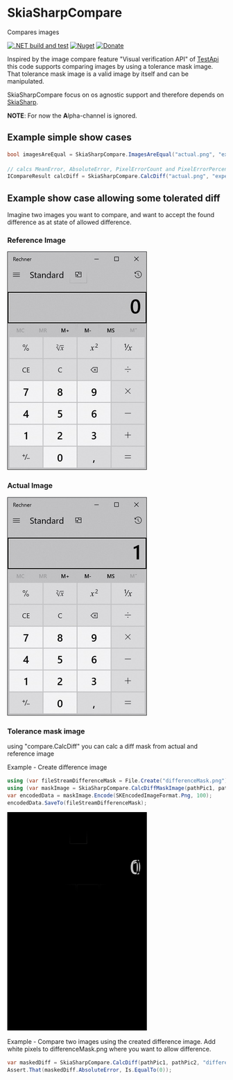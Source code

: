 # SkiaSharpCompare

Compares images

[![.NET build and test](https://github.com/Codeuctivity/SkiaSharp.Compare/actions/workflows/dotnet.yml/badge.svg)](https://github.com/Codeuctivity/SkiaSharp.Compare/actions/workflows/dotnet.yml) [![Nuget](https://img.shields.io/nuget/v/Codeuctivity.SkiaSharpCompare.svg)](https://www.nuget.org/packages/Codeuctivity.SkiaSharpCompare/) [![Donate](https://img.shields.io/static/v1?label=Paypal&message=Donate&color=informational)](https://www.paypal.com/donate?hosted_button_id=7M7UFMMRTS7UE)

Inspired by the image compare feature "Visual verification API" of [TestApi](https://blogs.msdn.microsoft.com/ivo_manolov/2009/04/20/introduction-to-testapi-part-3-visual-verification-apis/) this code supports comparing images by using a tolerance mask image. That tolerance mask image is a valid image by itself and can be manipulated.

SkiaSharpCompare focus on os agnostic support and therefore depends on [SkiaSharp](https://github.com/mono/SkiaSharp).

**NOTE**: For now the **A**lpha-channel is ignored.

## Example simple show cases

```csharp
bool imagesAreEqual = SkiaSharpCompare.ImagesAreEqual("actual.png", "expected.png");

// calcs MeanError, AbsoluteError, PixelErrorCount and PixelErrorPercentage
ICompareResult calcDiff = SkiaSharpCompare.CalcDiff("actual.png", "expected.png");
```

## Example show case allowing some tolerated diff

Imagine two images you want to compare, and want to accept the found difference as at state of allowed difference.

### Reference Image

![actual image](./SkiaSharpCompareTestNunit/TestData/Calc0.jpg "Reference Image")

### Actual Image

![actual image](./SkiaSharpCompareTestNunit/TestData/Calc1.jpg "Reference Image")

### Tolerance mask image

using "compare.CalcDiff" you can calc a diff mask from actual and reference image

Example - Create difference image

```csharp
using (var fileStreamDifferenceMask = File.Create("differenceMask.png"))
using (var maskImage = SkiaSharpCompare.CalcDiffMaskImage(pathPic1, pathPic2))
var encodedData = maskImage.Encode(SKEncodedImageFormat.Png, 100);
encodedData.SaveTo(fileStreamDifferenceMask);
```

![differenceMask.png](./SkiaSharpCompareTestNunit/TestData/differenceMask.png "differenceMask.png")

Example - Compare two images using the created difference image. Add white pixels to differenceMask.png where you want to allow difference.

```csharp
var maskedDiff = SkiaSharpCompare.CalcDiff(pathPic1, pathPic2, "differenceMask.png");
Assert.That(maskedDiff.AbsoluteError, Is.EqualTo(0));
```
